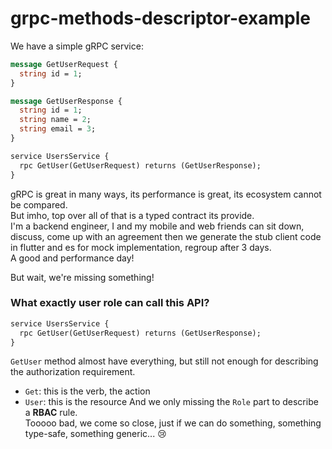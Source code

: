 # grpc-methods-descriptor-example

We have a simple gRPC service:
```proto
message GetUserRequest {
  string id = 1;
}

message GetUserResponse {
  string id = 1;
  string name = 2;
  string email = 3;
}

service UsersService {
  rpc GetUser(GetUserRequest) returns (GetUserResponse);
}
```
gRPC is great in many ways, its performance is great, its ecosystem cannot be compared.  
But imho, top over all of that is a typed contract its provide.  
I'm a backend engineer, I and my mobile and web friends can sit down, discuss, come up with an agreement then we generate the stub client code in flutter and es for mock implementation, regroup after 3 days.  
A good and performance day!  

But wait, we're missing something!
### What exactly user role can call this API?
```proto
service UsersService {
  rpc GetUser(GetUserRequest) returns (GetUserResponse);
}
```
`GetUser` method almost have everything, but still not enough for describing the authorization requirement.
- `Get`: this is the verb, the action
- `User`: this is the resource
And we only missing the `Role` part to describe a **RBAC** rule.  
Tooooo bad, we come so close, just if we can do something, something type-safe, something generic... :cry:
